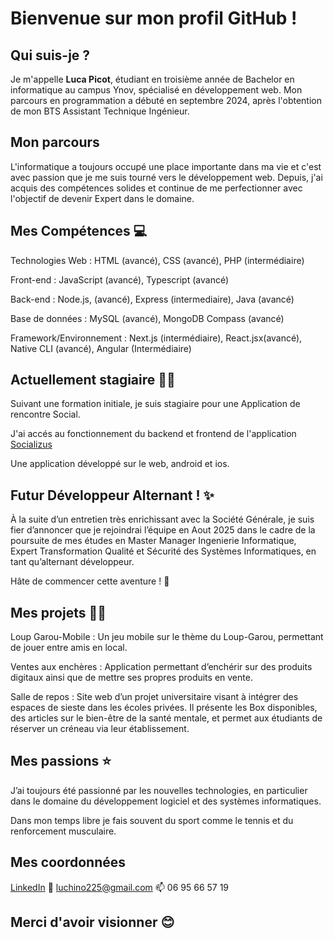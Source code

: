 # Bienvenue sur mon profil GitHub !

## Qui suis-je ?

Je m'appelle **Luca Picot**, étudiant en troisième année de Bachelor en informatique au campus Ynov, spécialisé en développement web. 
Mon parcours en programmation a débuté en septembre 2024, après l'obtention de mon BTS Assistant Technique Ingénieur.

## Mon parcours

L'informatique a toujours occupé une place importante dans ma vie et c'est avec passion que je me suis tourné vers le développement web. 
Depuis, j'ai acquis des compétences solides et continue de me perfectionner avec l'objectif de devenir Expert dans le domaine.

## Mes Compétences :computer:
 
 Technologies Web : HTML (avancé), CSS (avancé), PHP (intermédiaire)

 Front-end : JavaScript (avancé), Typescript (avancé)

 Back-end : Node.js, (avancé), Express (intermediaire), Java (avancé)

 Base de données : MySQL (avancé), MongoDB Compass (avancé)

 Framework/Environnement : Next.js (intermédiaire), React.jsx(avancé),
 Native CLI (avancé), Angular (Intermédiaire) 

 ## Actuellement stagiaire :man_technologist:

 Suivant une formation initiale, je suis stagiaire pour une Application de rencontre Social.
 
 J'ai accés au fonctionnement du backend et frontend de l'application [Socializus](https://socializus.org/)

 Une application développé sur le web, android et ios.

 ## Futur Développeur Alternant ! :sparkles:
 À la suite d’un entretien très enrichissant avec la Société Générale, je suis fier d’annoncer que je rejoindrai l’équipe en Aout 2025 dans le cadre de la poursuite de mes études en Master Manager 
 Ingenierie Informatique, Expert Transformation Qualité et Sécurité des Systèmes Informatiques, en tant qu’alternant développeur.

 Hâte de commencer cette aventure ! 🚀

 ## Mes projets :student:

 Loup Garou-Mobile : Un jeu mobile sur le thème du Loup-Garou, permettant de jouer entre amis en local.

 Ventes aux enchères : Application permettant d’enchérir sur des produits digitaux ainsi que de mettre ses propres produits en vente.

 Salle de repos : Site web d’un projet universitaire visant à intégrer des espaces de sieste dans les écoles privées.
 Il présente les Box disponibles, des articles sur le bien-être de la santé mentale, et permet aux étudiants de réserver un créneau via leur établissement.

 ## Mes passions :star:
 
 J’ai toujours été passionné par les nouvelles technologies, en particulier dans le domaine du développement logiciel et des systèmes informatiques.
 
 Dans mon temps libre je fais souvent du sport comme le tennis et du renforcement musculaire.
 
 ## Mes coordonnées

 [LinkedIn](https://www.linkedin.com/in/luca-picot-912235113/) :link:
 luchino225@gmail.com :mailbox:
 06 95 66 57 19 

 ## Merci d'avoir visionner :blush:
